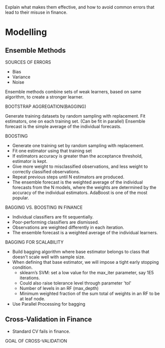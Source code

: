 Explain what makes them effective, and how to avoid common errors that lead to their misuse in finance.

# Modelling

## Ensemble Methods

SOURCES OF ERRORS
- Bias
- Variance
- Noise
 
Ensemble methods combine sets of weak learners, based on same algorithm, to create a stronger learner.  
 
BOOTSTRAP AGGREGATION(BAGGING)

Generate training datasets by random sampling with replacement.
Fit estimators, one on each training set. (Can be fit in parallel)
Ensemble forecast is the simple average of the individual forecasts.

BOOSTING
- Generate one training set by random sampling with replacement.
- Fit one estimator using that training set
- If estimators accuracy is greater than the acceptance threshold, estimator is kept.
- Give more weight to misclassified observations, and less weight to correctly classified observations.
- Repeat previous steps until N estimators are produced.
- The ensemble forecast is the weighted average of the individual forecasts from the N models, where the weights are determined by the accuracy of the individual estimators. AdaBoost is one of the most popular.

BAGGING VS. BOOSTING IN FINANCE
- Individual classifiers are fit sequentially.
- Poor-performing classifiers are dismissed.
- Observations are weighted differently in each iteration.
- The ensemble forecast is a weighted average of the individual learners.

BAGGING FOR SCALABILITY
- Build bagging algorithm where base estimator belongs to class that doesn't scale well with sample size.
- When defining that base estimator, we will impose a tight early stopping condition.
  - sklearn’s SVM:  set a low value for the max_iter parameter, say 1E5 iterations.
  - Could also raise tolerance level through parameter 'tol'
  - Number of levels in an RF (max_depth)
  - Minimum weighted fraction of the sum total of weights in an RF to be at leaf node.
- Use Parallel Processing for bagging
  
## Cross-Validation in Finance
- Standard CV fails in finance.

GOAL OF CROSS-VALIDATION
  
  
  
  
